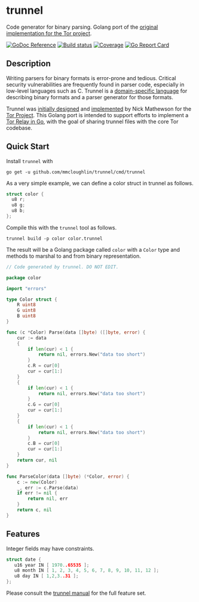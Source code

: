 # trunnel

Code generator for binary parsing. Golang port of the [original implementation
for the Tor project](https://gitweb.torproject.org/trunnel.git).

[![GoDoc Reference](http://img.shields.io/badge/godoc-reference-5272B4.svg?style=flat-square)](http://godoc.org/github.com/mmcloughlin/trunnel)
[![Build status](https://img.shields.io/travis/mmcloughlin/trunnel.svg?style=flat-square)](https://travis-ci.org/mmcloughlin/trunnel)
[![Coverage](https://img.shields.io/coveralls/mmcloughlin/trunnel.svg?style=flat-square)](https://coveralls.io/r/mmcloughlin/trunnel)
[![Go Report Card](https://goreportcard.com/badge/github.com/mmcloughlin/trunnel?style=flat-square)](https://goreportcard.com/report/github.com/mmcloughlin/trunnel)

## Description

Writing parsers for binary formats is error-prone and tedious. Critical security
vulnerabilities are frequently found in parser code, especially in low-level
languages such as C. Trunnel is a [domain-specific
language](https://en.wikipedia.org/wiki/Domain-specific_language) for describing
binary formats and a parser generator for those formats.

Trunnel was [initially
designed](https://lists.torproject.org/pipermail/tor-dev/2014-August/007355.html)
and [implemented](https://gitweb.torproject.org/trunnel.git) by Nick Mathewson
for the [Tor Project](https://www.torproject.org/). This Golang port is intended
to support efforts to implement a [Tor Relay in
Go](https://github.com/mmcloughlin/pearl), with the goal of sharing trunnel
files with the core Tor codebase.

## Quick Start

Install `trunnel` with

```
go get -u github.com/mmcloughlin/trunnel/cmd/trunnel
```

As a very simple example, we can define a color struct in trunnel as follows.

[embedmd]:# (examples/color/color.trunnel c)
```c
struct color {
  u8 r;
  u8 g;
  u8 b;
};
```

Compile this with the `trunnel` tool as follows.

```
trunnel build -p color color.trunnel
```

The result will be a Golang package called `color` with a `Color` type and
methods to marshal to and from binary representation.

[embedmd]:# (examples/color/gen-marshallers.go)
```go
// Code generated by trunnel. DO NOT EDIT.

package color

import "errors"

type Color struct {
	R uint8
	G uint8
	B uint8
}

func (c *Color) Parse(data []byte) ([]byte, error) {
	cur := data
	{
		if len(cur) < 1 {
			return nil, errors.New("data too short")
		}
		c.R = cur[0]
		cur = cur[1:]
	}
	{
		if len(cur) < 1 {
			return nil, errors.New("data too short")
		}
		c.G = cur[0]
		cur = cur[1:]
	}
	{
		if len(cur) < 1 {
			return nil, errors.New("data too short")
		}
		c.B = cur[0]
		cur = cur[1:]
	}
	return cur, nil
}

func ParseColor(data []byte) (*Color, error) {
	c := new(Color)
	_, err := c.Parse(data)
	if err != nil {
		return nil, err
	}
	return c, nil
}
```

## Features

Integer fields may have constraints.

[embedmd]:# (examples/date/date.trunnel c)
```c
struct date {
   u16 year IN [ 1970..65535 ];
   u8 month IN [ 1, 2, 3, 4, 5, 6, 7, 8, 9, 10, 11, 12 ];
   u8 day IN [ 1,2,3..31 ];
};
```

Please consult the [trunnel manual](http://mmcloughlin.com/trunnel/manual.html)
for the full feature set.
